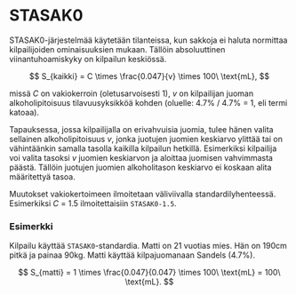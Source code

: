 # STASAK0
STASAK0-järjestelmää käytetään tilanteissa, kun sakkoja ei haluta normittaa kilpailijoiden ominaisuuksien mukaan. Tällöin absoluuttinen viinantuhoamiskyky on kilpailun keskiössä. 

$$
S_{kaikki} = C \times \frac{0.047}{v} \times 100\ \text{mL},
$$

missä *C* on vakiokerroin (oletusarvoisesti 1), *v* on kilpailijan juoman alkoholipitoisuus tilavuusyksikköä kohden (oluelle: 4.7% / 4.7% = 1, eli termi katoaa).

Tapauksessa, jossa kilpailijalla on erivahvuisia juomia, tulee hänen valita sellainen alkoholipitoisuus *v*, jonka juotujen juomien keskiarvo ylittää tai on vähintäänkin samalla tasolla kaikilla kilpailun hetkillä. Esimerkiksi kilpailija voi valita tasoksi *v* juomien keskiarvon ja aloittaa juomisen vahvimmasta päästä. Tällöin juotujen juomien alkoholitason keskiarvo ei koskaan alita määritettyä tasoa.

Muutokset vakiokertoimeen ilmoitetaan väliviivalla standardilyhenteessä. Esimerkiksi *C* = 1.5 ilmoitettaisiin `STASAK0-1.5`.

### Esimerkki
Kilpailu käyttää `STASAK0`-standardia.
Matti on 21 vuotias mies. Hän on 190cm pitkä ja painaa 90kg. Matti käyttää kilpajuomanaan Sandels (4.7%).

$$
S_{matti} = 1 \times \frac{0.047}{0.047} \times 100\ \text{mL} = 100\ \text{mL}.
$$
